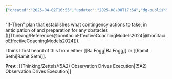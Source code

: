 ```yaml
---
{"created":"2025-04-02T16:55","updated":"2025-08-08T17:54","dg-publish":true,"dg-path":"Zettels/(5A2B) Implementation Intentions.md","permalink":"/zettels/5-a2-b-implementation-intentions/","dgPassFrontmatter":true,"noteIcon":"1"}
---
```


"If-Then" plan that establishes what contingency actions to take, in anticipation of and preparation for any obstacles ([[Thinking/Reference/@bonifacioEffectiveCoachingModels2024\|@bonifacioEffectiveCoachingModels2024]]). 

I think I first heard of this from either [[BJ Fogg\|BJ Fogg]] or [[Ramit Sethi\|Ramit Sethi]]. 

**Prev**:: [[Thinking/Zettels/(5A2) Observation Drives Execution\|(5A2) Observation Drives Execution]]